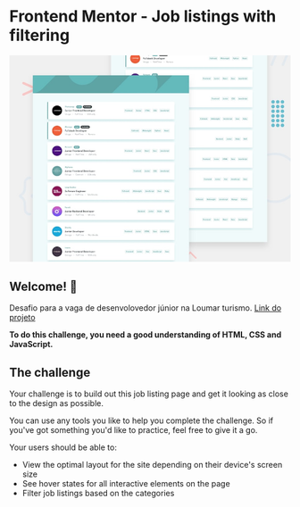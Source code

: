 # Frontend Mentor - Job listings with filtering

![Design preview for the Job listings with filtering coding challenge](./design/desktop-preview.jpg)

## Welcome! 👋

Desafio para a vaga de desenvolovedor júnior na Loumar turismo.
[Link do projeto](https://desafio-frontend-jet.vercel.app/) 

**To do this challenge, you need a good understanding of HTML, CSS and JavaScript.**

## The challenge

Your challenge is to build out this job listing page and get it looking as close to the design as possible.

You can use any tools you like to help you complete the challenge. So if you've got something you'd like to practice, feel free to give it a go.

Your users should be able to:

- View the optimal layout for the site depending on their device's screen size
- See hover states for all interactive elements on the page
- Filter job listings based on the categories
